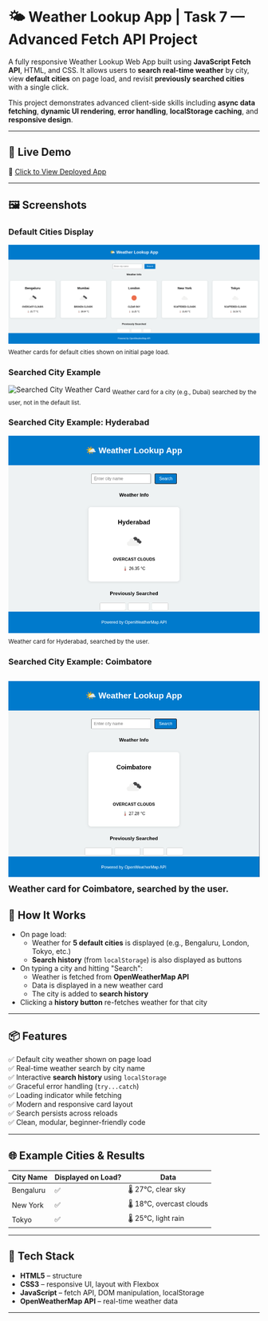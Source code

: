 # 🌤️ Weather Lookup App | Task 7 — Advanced Fetch API Project

A fully responsive Weather Lookup Web App built using **JavaScript Fetch API**, HTML, and CSS. It allows users to **search real-time weather** by city, view **default cities** on page load, and revisit **previously searched cities** with a single click.

This project demonstrates advanced client-side skills including **async data fetching**, **dynamic UI rendering**, **error handling**, **localStorage caching**, and **responsive design**.

---

## 🚀 Live Demo

🔗 [Click to View Deployed App]([https://7chethan007.github.io/Task-7-WeatherApp/](https://7chethan007.github.io/Elevate_Labs_WebDev_Internship_T7_Fetch_API/))  

---

## 🖼️ Screenshots

### Default Cities Display

![Default Cities Weather Cards](assets/default-cities.png)
<sub>Weather cards for default cities shown on initial page load.</sub>

### Searched City Example

![Searched City Weather Card](assets/searched-city.png)
<sub>Weather card for a city (e.g., Dubai) searched by the user, not in the default list.</sub>
### Searched City Example: Hyderabad

![Searched City Weather Card - Hyderabad](assets/searched-city1.png)
<sub>Weather card for Hyderabad, searched by the user.</sub>

### Searched City Example: Coimbatore

![Searched City Weather Card - Coimbatore](assets/searched-city2.png)
<sub>Weather card for Coimbatore, searched by the user.</sub>
---

## 🧠 How It Works

- On page load:
    - Weather for **5 default cities** is displayed (e.g., Bengaluru, London, Tokyo, etc.)
    - **Search history** (from `localStorage`) is also displayed as buttons
- On typing a city and hitting "Search":
    - Weather is fetched from **OpenWeatherMap API**
    - Data is displayed in a new weather card
    - The city is added to **search history**
- Clicking a **history button** re-fetches weather for that city

---

## 📦 Features

✅ Default city weather shown on page load  
✅ Real-time weather search by city name  
✅ Interactive **search history** using `localStorage`  
✅ Graceful error handling (`try...catch`)  
✅ Loading indicator while fetching  
✅ Modern and responsive card layout  
✅ Search persists across reloads  
✅ Clean, modular, beginner-friendly code

---

## 🌐 Example Cities & Results

| City Name    | Displayed on Load? | Data |
|--------------|--------------------|------|
| Bengaluru    | ✅                 | 🌡️ 27°C, clear sky |
| New York     | ✅                 | 🌡️ 18°C, overcast clouds |
| Tokyo        | ✅                 | 🌡️ 25°C, light rain |

---

## 🧰 Tech Stack

- **HTML5** – structure
- **CSS3** – responsive UI, layout with Flexbox
- **JavaScript** – fetch API, DOM manipulation, localStorage
- **OpenWeatherMap API** – real-time weather data

---
